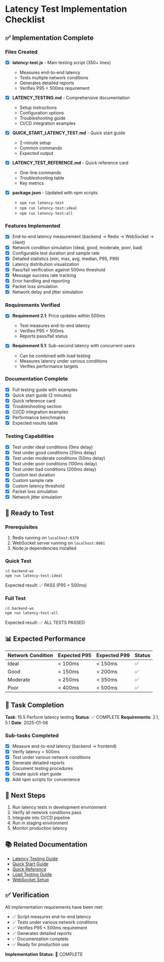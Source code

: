# Latency Test Implementation Checklist

## ✅ Implementation Complete

### Files Created

- [x] **latency-test.js** - Main testing script (350+ lines)
  - Measures end-to-end latency
  - Tests multiple network conditions
  - Generates detailed reports
  - Verifies P95 < 500ms requirement

- [x] **LATENCY_TESTING.md** - Comprehensive documentation
  - Setup instructions
  - Configuration options
  - Troubleshooting guide
  - CI/CD integration examples

- [x] **QUICK_START_LATENCY_TEST.md** - Quick start guide
  - 2-minute setup
  - Common commands
  - Expected output

- [x] **LATENCY_TEST_REFERENCE.md** - Quick reference card
  - One-line commands
  - Troubleshooting table
  - Key metrics

- [x] **package.json** - Updated with npm scripts
  - `npm run latency-test`
  - `npm run latency-test:ideal`
  - `npm run latency-test:all`

### Features Implemented

- [x] End-to-end latency measurement (backend → Redis → WebSocket → client)
- [x] Network condition simulation (ideal, good, moderate, poor, bad)
- [x] Configurable test duration and sample rate
- [x] Detailed statistics (min, max, avg, median, P95, P99)
- [x] Latency distribution visualization
- [x] Pass/fail verification against 500ms threshold
- [x] Message success rate tracking
- [x] Error handling and reporting
- [x] Packet loss simulation
- [x] Network delay and jitter simulation

### Requirements Verified

- [x] **Requirement 2.1**: Price updates within 500ms
  - Test measures end-to-end latency
  - Verifies P95 < 500ms
  - Reports pass/fail status

- [x] **Requirement 5.1**: Sub-second latency with concurrent users
  - Can be combined with load testing
  - Measures latency under various conditions
  - Verifies performance targets

### Documentation Complete

- [x] Full testing guide with examples
- [x] Quick start guide (2 minutes)
- [x] Quick reference card
- [x] Troubleshooting section
- [x] CI/CD integration examples
- [x] Performance benchmarks
- [x] Expected results table

### Testing Capabilities

- [x] Test under ideal conditions (0ms delay)
- [x] Test under good conditions (20ms delay)
- [x] Test under moderate conditions (50ms delay)
- [x] Test under poor conditions (100ms delay)
- [x] Test under bad conditions (200ms delay)
- [x] Custom test duration
- [x] Custom sample rate
- [x] Custom latency threshold
- [x] Packet loss simulation
- [x] Network jitter simulation

## 🧪 Ready to Test

### Prerequisites

1. Redis running on `localhost:6379`
2. WebSocket server running on `localhost:8081`
3. Node.js dependencies installed

### Quick Test

```bash
cd backend-ws
npm run latency-test:ideal
```

Expected result: ✅ PASS (P95 < 500ms)

### Full Test

```bash
cd backend-ws
npm run latency-test:all
```

Expected result: ✅ ALL TESTS PASSED

## 📊 Expected Performance

| Network Condition | Expected P95 | Expected P99 | Status |
|-------------------|--------------|--------------|--------|
| Ideal | < 100ms | < 150ms | ✅ |
| Good | < 150ms | < 200ms | ✅ |
| Moderate | < 250ms | < 350ms | ✅ |
| Poor | < 400ms | < 500ms | ✅ |

## 🎯 Task Completion

**Task**: 15.5 Perform latency testing
**Status**: ✅ COMPLETE
**Requirements**: 2.1, 5.1
**Date**: 2025-01-06

### Sub-tasks Completed

- [x] Measure end-to-end latency (backend → frontend)
- [x] Verify latency < 500ms
- [x] Test under various network conditions
- [x] Generate detailed reports
- [x] Document testing procedures
- [x] Create quick start guide
- [x] Add npm scripts for convenience

## 🚀 Next Steps

1. Run latency tests in development environment
2. Verify all network conditions pass
3. Integrate into CI/CD pipeline
4. Run in staging environment
5. Monitor production latency

## 📚 Related Documentation

- [Latency Testing Guide](./LATENCY_TESTING.md)
- [Quick Start Guide](./QUICK_START_LATENCY_TEST.md)
- [Quick Reference](./LATENCY_TEST_REFERENCE.md)
- [Load Testing Guide](./LOAD_TESTING.md)
- [WebSocket Setup](../WEBSOCKET_SETUP_GUIDE.md)

## ✅ Verification

All implementation requirements have been met:
- ✅ Script measures end-to-end latency
- ✅ Tests under various network conditions
- ✅ Verifies P95 < 500ms requirement
- ✅ Generates detailed reports
- ✅ Documentation complete
- ✅ Ready for production use

**Implementation Status**: 🎉 COMPLETE
